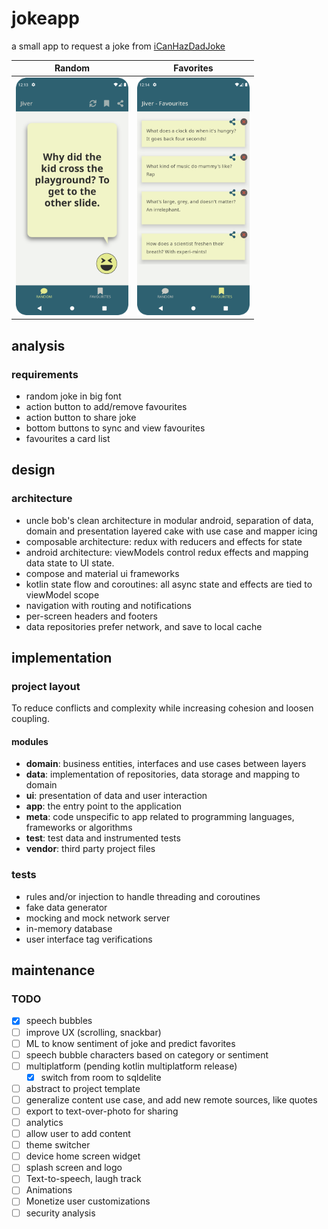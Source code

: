 # jokeapp

a small app to request a joke from [iCanHazDadJoke](https://icanhazdadjoke.com)

| Random                                               | Favorites                                               |
| ---------------------------------------------------- | ------------------------------------------------------- |
| <img src="docs/screenshots/random.png" height="380"> | <img src="docs/screenshots/favorites.png" height="380"> |

## analysis

### requirements

- random joke in big font
- action button to add/remove favourites
- action button to share joke
- bottom buttons to sync and view favourites
- favourites a card list

## design

### architecture

- uncle bob's clean architecture in modular android, separation of data, domain and presentation
  layered cake with use case and mapper icing
- composable architecture: redux with reducers and effects for state
- android architecture: viewModels control redux effects and mapping data state to UI state.
- compose and material ui frameworks
- kotlin state flow and coroutines: all async state and effects are tied to viewModel scope
- navigation with routing and notifications
- per-screen headers and footers
- data repositories prefer network, and save to local cache

## implementation

### project layout

To reduce conflicts and complexity while increasing cohesion and loosen coupling.

#### modules

- **domain**: business entities, interfaces and use cases between layers
- **data**: implementation of repositories, data storage and mapping to domain
- **ui**: presentation of data and user interaction
- **app**: the entry point to the application
- **meta**: code unspecific to app related to programming languages, frameworks or algorithms
- **test**: test data and instrumented tests
- **vendor**: third party project files

### tests

- rules and/or injection to handle threading and coroutines
- fake data generator
- mocking and mock network server
- in-memory database
- user interface tag verifications

## maintenance

### TODO

- [x] speech bubbles
- [ ] improve UX (scrolling, snackbar)
- [ ] ML to know sentiment of joke and predict favorites
- [ ] speech bubble characters based on category or sentiment
- [ ] multiplatform (pending kotlin multiplatform release)
  - [x] switch from room to sqldelite
- [ ] abstract to project template
- [ ] generalize content use case, and add new remote sources, like quotes
- [ ] export to text-over-photo for sharing
- [ ] analytics
- [ ] allow user to add content
- [ ] theme switcher
- [ ] device home screen widget
- [ ] splash screen and logo
- [ ] Text-to-speech, laugh track
- [ ] Animations
- [ ] Monetize user customizations
- [ ] security analysis
